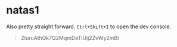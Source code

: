 # natas1

Also pretty straight forward. `Ctrl+Shift+I` to open the dev console.

> ZluruAthQk7Q2MqmDeTiUij2ZvWy2mBi